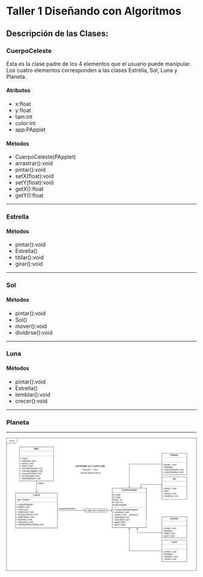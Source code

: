 # Taller 1 Diseñando con Algoritmos
## Descripción de las Clases:
### CuerpoCeleste
Esta es la clase padre de los 4 elementos que el usuario puede manipular. Los cuatro elementos corresponden a las clases Estrella, Sol, Luna y Planeta. 

#### Atributos
  - x:float
  - y:float
  - tam:int
  - color:int
  - app:PApplet

#### Métodos
  - CuerpoCeleste(PApplet)
  - arrastrar():void
  - pintar():void
  - setX(float):void
  - setY(float):void
  - getX():float
  - getY():float
----------------------------------------------------------------------------------------------------------------------------------------
### Estrella
#### Métodos
  - pintar():void
  - Estrella()
  - titilar():void
  - girar():void
----------------------------------------------------------------------------------------------------------------------------------------
### Sol
#### Métodos
  - pintar():void
  - Sol()
  - mover():void
  - dividirse():void
----------------------------------------------------------------------------------------------------------------------------------------
### Luna
#### Métodos
  - pintar():void
  - Estrella()
  - temblar():void
  - crecer():void
----------------------------------------------------------------------------------------------------------------------------------------
### Planeta

---------------------------------------------------------------------------------------------------------------------------------------- 

![GitHub Logo](https://raw.githubusercontent.com/AndreaReyesSerna/dca_TALLER1/master/Taller%201%20UML.png)
